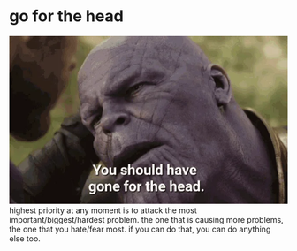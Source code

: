 # go for the head
![go for the head](../assets/go-for-the-head.gif)
highest priority at any moment is to attack the most important/biggest/hardest problem. the one that is causing more problems, the one that you hate/fear most. if you can do that, you can do anything else too.